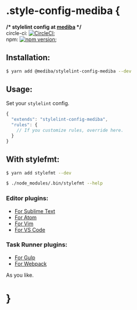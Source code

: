# .style-config-mediba {

**/\* stylelint config at [mediba](http://www.mediba.jp/) \*/**  
circle-ci: [![CircleCI](https://circleci.com/gh/mediba-system/stylelint-config-mediba.svg?style=svg)](https://circleci.com/gh/mediba-system/stylelint-config-mediba);  
npm: [![npm version](https://badge.fury.io/js/%40mediba%2Fstylelint-config-mediba.svg)](https://badge.fury.io/js/%40mediba%2Fstylelint-config-mediba);

## Installation:

```bash
$ yarn add @mediba/stylelint-config-mediba --dev
```

## Usage:

Set your `stylelint` config.

```js
{
  "extends": "stylelint-config-mediba",
  "rules": {
    // If you customize rules, override here.
  }
}
```

## With stylefmt:

```bash
$ yarn add stylefmt --dev
```

```bash
$ ./node_modules/.bin/stylefmt --help
```

### Editor plugins:

- [For Sublime Text](https://github.com/dmnsgn/sublime-stylefmt)
- [For Atom](https://github.com/1000ch/atom-stylefmt)
- [For Vim](https://github.com/kewah/vim-stylefmt)
- [For VS Code](https://github.com/mrmlnc/vscode-stylefmt)

### Task Runner plugins:

- [For Gulp](https://github.com/morishitter/gulp-stylefmt)
- [For Webpack](https://github.com/tomasAlabes/stylefmt-loader)

As you like.

# }
